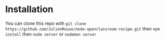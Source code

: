 # Installation

You can clone this repo with `git clone https://github.com/JulienRouse/node-openclassroom-recipe.git` then `npm install` then `node server` or `nodemon server`